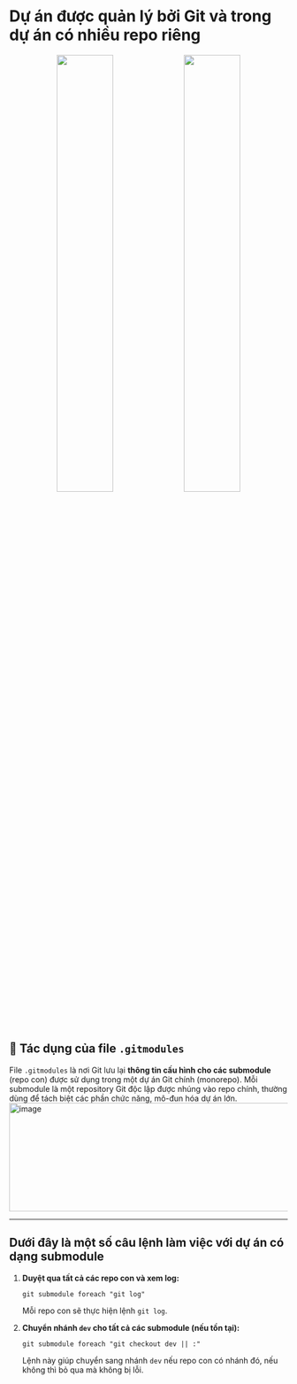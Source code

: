 <h1>Dự án được quản lý bởi Git và trong dự án có nhiều repo riêng</h1>

<p align="center">
  <img src="https://github.com/user-attachments/assets/3e81bd19-e0ed-4e4f-9176-126a9b9f0959" width="45%"/>
  <img src="https://github.com/user-attachments/assets/70e874f9-8417-47d4-9208-593fc82daeec" width="45%"/>
</p>


## 📄 Tác dụng của file `.gitmodules`

File `.gitmodules` là nơi Git lưu lại **thông tin cấu hình cho các submodule** (repo con) được sử dụng trong một dự án Git chính (monorepo). Mỗi submodule là một repository Git độc lập được nhúng vào repo chính, thường dùng để tách biệt các phần chức năng, mô-đun hóa dự án lớn.
<img width="1329" height="196" alt="image" src="https://github.com/user-attachments/assets/9e8ad7f5-3a45-4a02-adde-bb9b3a8d8f31" />


---

<h2>Dưới đây là một số câu lệnh làm việc với dự án có dạng submodule</h2>

<ol>
  <li>
    <p><strong>Duyệt qua tất cả các repo con và xem log:</strong></p>
    <pre><code>git submodule foreach "git log"</code></pre>
    <p>Mỗi repo con sẽ thực hiện lệnh <code>git log</code>.</p>
  </li>
  <li>
    <p><strong>Chuyển nhánh <code>dev</code> cho tất cả các submodule (nếu tồn tại):</strong></p>
    <pre><code>git submodule foreach "git checkout dev || :"</code></pre>
    <p>Lệnh này giúp chuyển sang nhánh <code>dev</code> nếu repo con có nhánh đó, nếu không thì bỏ qua mà không bị lỗi.</p>
  </li>
</ol>
